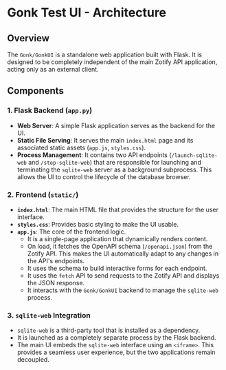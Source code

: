<!-- ID: API-013 -->
# Gonk Test UI - Architecture

## Overview

The `Gonk/GonkUI` is a standalone web application built with Flask. It is designed to be completely independent of the main Zotify API application, acting only as an external client.

## Components

### 1. Flask Backend (`app.py`)

-   **Web Server**: A simple Flask application serves as the backend for the UI.
-   **Static File Serving**: It serves the main `index.html` page and its associated static assets (`app.js`, `styles.css`).
-   **Process Management**: It contains two API endpoints (`/launch-sqlite-web` and `/stop-sqlite-web`) that are responsible for launching and terminating the `sqlite-web` server as a background subprocess. This allows the UI to control the lifecycle of the database browser.

### 2. Frontend (`static/`)

-   **`index.html`**: The main HTML file that provides the structure for the user interface.
-   **`styles.css`**: Provides basic styling to make the UI usable.
-   **`app.js`**: The core of the frontend logic.
    -   It is a single-page application that dynamically renders content.
    -   On load, it fetches the OpenAPI schema (`/openapi.json`) from the Zotify API. This makes the UI automatically adapt to any changes in the API's endpoints.
    -   It uses the schema to build interactive forms for each endpoint.
    -   It uses the `fetch` API to send requests to the Zotify API and displays the JSON response.
    -   It interacts with the `Gonk/GonkUI` backend to manage the `sqlite-web` process.

### 3. `sqlite-web` Integration

-   `sqlite-web` is a third-party tool that is installed as a dependency.
-   It is launched as a completely separate process by the Flask backend.
-   The main UI embeds the `sqlite-web` interface using an `<iframe>`. This provides a seamless user experience, but the two applications remain decoupled.
